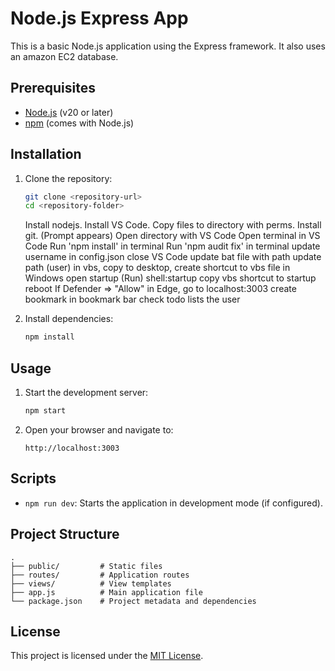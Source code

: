 # Node.js Express App

This is a basic Node.js application using the Express framework.
It also uses an amazon EC2 database.

## Prerequisites

- [Node.js](https://nodejs.org/) (v20 or later)
- [npm](https://www.npmjs.com/) (comes with Node.js)


## Installation

1. Clone the repository:
    ```bash
    git clone <repository-url>
    cd <repository-folder>
    ```
    Install nodejs.
Install VS Code.
Copy files to directory with perms.
Install git. (Prompt appears)
Open directory with VS Code
Open terminal in VS Code
Run 'npm install' in terminal
Run 'npm audit fix' in terminal
update username in config.json
close VS Code
update bat file with path
update path (user) in vbs, copy to desktop,
create shortcut to vbs file in Windows
open startup (Run) shell:startup
copy vbs shortcut to startup
reboot
If Defender => "Allow"
in Edge, go to localhost:3003
create bookmark in bookmark bar
check todo lists the user
    

2. Install dependencies:
    ```bash
    npm install
    ```

## Usage

1. Start the development server:
    ```bash
    npm start
    ```

2. Open your browser and navigate to:
    ```
    http://localhost:3003
    ```

## Scripts

- `npm run dev`: Starts the application in development mode (if configured).

## Project Structure

```
.
├── public/         # Static files
├── routes/         # Application routes
├── views/          # View templates
├── app.js          # Main application file
└── package.json    # Project metadata and dependencies
```

## License

This project is licensed under the [MIT License](LICENSE).